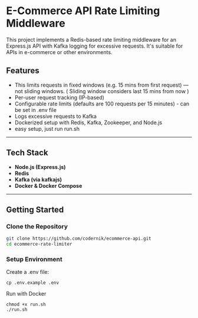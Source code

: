 # E-Commerce API Rate Limiting Middleware

This project implements a Redis-based rate limiting middleware for an Express.js API with Kafka logging for excessive requests. It's suitable for APIs in e-commerce or other environments.

## Features

- This limits requests in fixed windows (e.g. 15 mins from first request) — not sliding windows. ( Sliding window considers last 15 mins from now )
- Per-user request tracking (IP-based)
- Configurable rate limits (defaults are 100 requests per 15 minutes) - can be set in .env file
- Logs excessive requests to Kafka
- Dockerized setup with Redis, Kafka, Zookeeper, and Node.js
- easy setup, just run run.sh

---

## Tech Stack

- **Node.js (Express.js)**
- **Redis**
- **Kafka (via kafkajs)**
- **Docker & Docker Compose**

---

## Getting Started

### Clone the Repository

```bash
git clone https://github.com/codernik/ecommerce-api.git
cd ecommerce-rate-limiter
```

### Setup Environment

Create a .env file:

```
cp .env.example .env
```

Run with Docker

```
chmod +x run.sh
./run.sh
```
